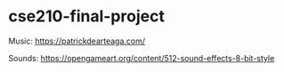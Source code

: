 # cse210-final-project

Music: https://patrickdearteaga.com/

Sounds: https://opengameart.org/content/512-sound-effects-8-bit-style
